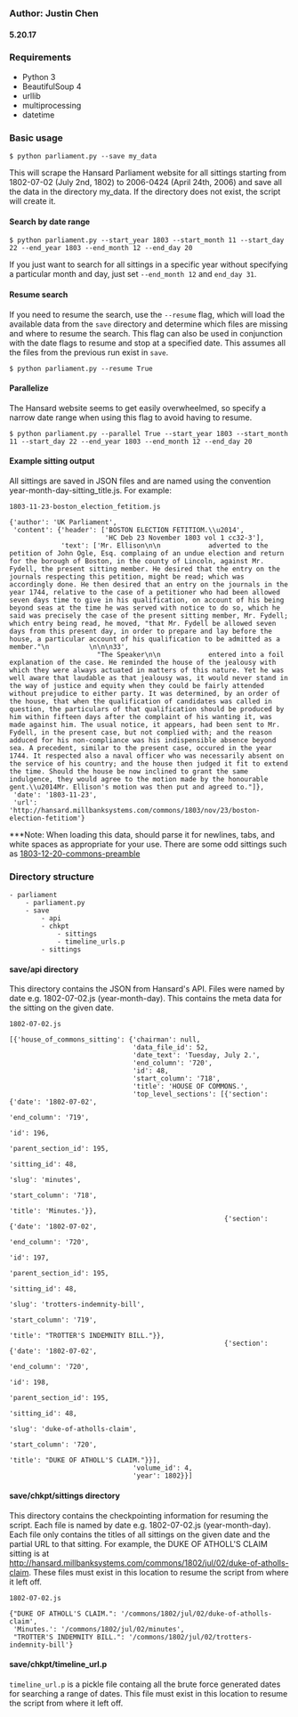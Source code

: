 ### Author: Justin Chen
#### 5.20.17

### Requirements
- Python 3
- BeautifulSoup 4
- urllib
- multiprocessing
- datetime

### Basic usage
```
$ python parliament.py --save my_data
```
This will scrape the Hansard Parliament website for all sittings starting from 1802-07-02 (July 2nd, 1802) to 2006-0424 (April 24th, 2006) and save all the data in the directory my_data. If the directory does not exist, the script will create it.

#### Search by date range
```
$ python parliament.py --start_year 1803 --start_month 11 --start_day 22 --end_year 1803 --end_month 12 --end_day 20
```
If you just want to search for all sittings in a specific year without specifying a particular month and day, just set `--end_month 12` and `end_day 31`.

#### Resume search
If you need to resume the search, use the `--resume` flag, which will load the available data from the `save` directory and determine which files are missing and where to resume the search. This flag can also be used in conjunction with the date flags to resume and stop at a specified date. This assumes all the files from the previous run exist in `save`.
```
$ python parliament.py --resume True
```

#### Parallelize
The Hansard website seems to get easily overwheelmed, so specify a narrow date range when using this flag to avoid having to resume.
```
$ python parliament.py --parallel True --start_year 1803 --start_month 11 --start_day 22 --end_year 1803 --end_month 12 --end_day 20
```

#### Example sitting output
All sittings are saved in JSON files and are named using the convention year-month-day-sitting_title.js. For example:
```
1803-11-23-boston_election_fetitiom.js

{'author': 'UK Parliament',
 'content': {'header': ['BOSTON ELECTION FETITIOM.\\u2014',
                        'HC Deb 23 November 1803 vol 1 cc32-3'],
             'text': ['Mr. Ellison\n\n            adverted to the petition of John Ogle, Esq. complaing of an undue election and return for the borough of Boston, in the county of Lincoln, against Mr. Fydell, the present sitting member. He desired that the entry on the journals respecting this petition, might be read; which was accordingly done. He then desired that an entry on the journals in the year 1744, relative to the case of a petitioner who had been allowed seven days time to give in his qualification, on account of his being beyond seas at the time he was served with notice to do so, which he said was precisely the case of the present sitting member, Mr. Fydell; which entry being read, he moved, "that Mr. Fydell be allowed seven days from this present day, in order to prepare and lay before the house, a particular account of his qualification to be admitted as a member."\n          \n\n\n33',
                      "The Speaker\n\n            entered into a foil explanation of the case. He reminded the house of the jealousy with which they were always actuated in matters of this nature. Yet he was well aware that laudable as that jealousy was, it would never stand in the way of justice and equity when they could be fairly attended without prejudice to either party. It was determined, by an order of the house, that when the qualification of candidates was called in question, the particulars of that qualification should be produced by him within fifteen days after the complaint of his wanting it, was made against him. The usual notice, it appears, had been sent to Mr. Fydell, in the present case, but not complied with; and the reason adduced for his non-compliance was his indispensible absence beyond sea. A precedent, similar to the present case, occured in the year 1744. It respected also a naval officer who was necessarily absent on the service of his country; and the house then judged it fit to extend the time. Should the house be now inclined to grant the same indulgence, they would agree to the motion made by the honourable gent.\\u2014Mr. Ellison's motion was then put and agreed to."]},
 'date': '1803-11-23',
 'url': 'http://hansard.millbanksystems.com/commons/1803/nov/23/boston-election-fetitiom'}
```
***Note: When loading this data, should parse it for newlines, tabs, and white spaces as appropriate for your use. There are some odd sittings such as [1803-12-20-commons-preamble](http://hansard.millbanksystems.com/commons/1803/dec/20/preamble)

### Directory structure
```
- parliament
	- parliament.py
	- save
		- api
		- chkpt
			- sittings
			- timeline_urls.p
		- sittings

```

#### save/api directory
This directory contains the JSON from Hansard's API. Files were named by date e.g. 1802-07-02.js (year-month-day). This contains the meta data for the sitting on the given date.
```
1802-07-02.js

[{'house_of_commons_sitting': {'chairman': null,
                               'data_file_id': 52,
                               'date_text': 'Tuesday, July 2.',
                               'end_column': '720',
                               'id': 48,
                               'start_column': '718',
                               'title': 'HOUSE OF COMMONS.',
                               'top_level_sections': [{'section': {'date': '1802-07-02',
                                                                   'end_column': '719',
                                                                   'id': 196,
                                                                   'parent_section_id': 195,
                                                                   'sitting_id': 48,
                                                                   'slug': 'minutes',
                                                                   'start_column': '718',
                                                                   'title': 'Minutes.'}},
                                                      {'section': {'date': '1802-07-02',
                                                                   'end_column': '720',
                                                                   'id': 197,
                                                                   'parent_section_id': 195,
                                                                   'sitting_id': 48,
                                                                   'slug': 'trotters-indemnity-bill',
                                                                   'start_column': '719',
                                                                   'title': "TROTTER'S INDEMNITY BILL."}},
                                                      {'section': {'date': '1802-07-02',
                                                                   'end_column': '720',
                                                                   'id': 198,
                                                                   'parent_section_id': 195,
                                                                   'sitting_id': 48,
                                                                   'slug': 'duke-of-atholls-claim',
                                                                   'start_column': '720',
                                                                   'title': "DUKE OF ATHOLL'S CLAIM."}}],
                               'volume_id': 4,
                               'year': 1802}}]
```

#### save/chkpt/sittings directory
This directory contains the checkpointing information for resuming the script. Each file is named by date e.g. 1802-07-02.js (year-month-day). Each file only contains the titles of all sittings on the given date and the partial URL to that sitting. For example, the DUKE OF ATHOLL'S CLAIM sitting is at http://hansard.millbanksystems.com/commons/1802/jul/02/duke-of-atholls-claim. These files must exist in this location to resume the script from where it left off.
```
1802-07-02.js

{"DUKE OF ATHOLL'S CLAIM.": '/commons/1802/jul/02/duke-of-atholls-claim',
 'Minutes.': '/commons/1802/jul/02/minutes',
 "TROTTER'S INDEMNITY BILL.": '/commons/1802/jul/02/trotters-indemnity-bill'}

```

#### save/chkpt/timeline_url.p
`timeline_url.p` is a pickle file containg all the brute force generated dates for searching a range of dates. This file must exist in this location to resume the script from where it left off.
